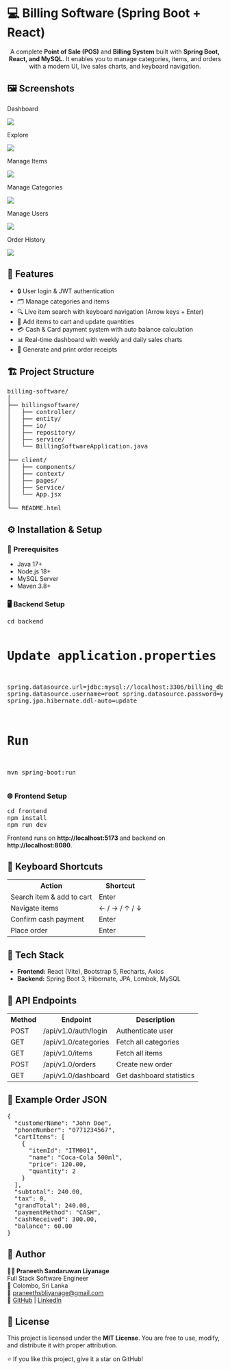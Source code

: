 <!DOCTYPE html>
<html lang="en">
<head>
<meta charset="UTF-8">
<meta name="viewport" content="width=device-width, initial-scale=1.0">
<!-- <title>Billing Software - README</title> -->

</head>
<body>

<h1>💻 Billing Software (Spring Boot + React)</h1>
<p align="center">A complete <strong>Point of Sale (POS)</strong> and <strong>Billing System</strong> built with <strong>Spring Boot, React, and MySQL</strong>. It enables you to manage categories, items, and orders with a modern UI, live sales charts, and keyboard navigation.</p>

<div class="section">
<h2>🖼️ Screenshots</h2>
<p>Dashboard</p>
<img src="https://github.com/user-attachments/assets/08ac97d0-bc71-41a7-b032-c958af129f5c" />

<p>Explore</p>
<img src="https://github.com/user-attachments/assets/fe312971-ae5d-4144-8db7-fec4183485a4" />

<p>Manage Items</p>
<img src="https://github.com/user-attachments/assets/6010873b-cf46-4d45-b60a-bb458794b609" />

<p>Manage Categories</p>
<img src="https://github.com/user-attachments/assets/2f6f9f0e-cdab-4f10-b1d7-bbc0db282f85" />

<p>Manage Users</p>
<img src="https://github.com/user-attachments/assets/d04389be-eede-4b93-ab7d-bdc238b08246" />

<p>Order History</p>
<img src="https://github.com/user-attachments/assets/c9553c43-9ec4-44b2-b66c-6a23a96def7b" />

</div>

<div class="section">
<h2>🚀 Features</h2>
<ul>
  <li>🔒 User login & JWT authentication</li>
  <li>🗂️ Manage categories and items</li>
  <li>🔍 Live item search with keyboard navigation (Arrow keys + Enter)</li>
  <li>🛒 Add items to cart and update quantities</li>
  <li>💳 Cash & Card payment system with auto balance calculation</li>
  <li>📊 Real-time dashboard with weekly and daily sales charts</li>
  <li>🧾 Generate and print order receipts</li>
</ul>
</div>

<div class="section">
<h2>🏗️ Project Structure</h2>
<pre>
billing-software/
│
├── billingsoftware/
│   ├── controller/
│   ├── entity/
│   ├── io/
│   ├── repository/
│   ├── service/
│   └── BillingSoftwareApplication.java
│
├── client/
│   ├── components/
│   ├── context/
│   ├── pages/
│   ├── Service/
│   └── App.jsx
│
└── README.html
</pre>
</div>

<div class="section">
<h2>⚙️ Installation & Setup</h2>
<h3>🧩 Prerequisites</h3>
<ul>
  <li>Java 17+</li>
  <li>Node.js 18+</li>
  <li>MySQL Server</li>
  <li>Maven 3.8+</li>
</ul>

<h3>🖥️ Backend Setup</h3>
<pre>
cd backend

# Update application.properties
spring.datasource.url=jdbc:mysql://localhost:3306/billing_db
spring.datasource.username=root
spring.datasource.password=your_password
spring.jpa.hibernate.ddl-auto=update

# Run
mvn spring-boot:run
</pre>

<h3>🌐 Frontend Setup</h3>
<pre>
cd frontend
npm install
npm run dev
</pre>
<p>Frontend runs on <strong>http://localhost:5173</strong> and backend on <strong>http://localhost:8080</strong>.</p>
</div>

<div class="section">
<h2>🧠 Keyboard Shortcuts</h2>
<table class="table">
  <tr><th>Action</th><th>Shortcut</th></tr>
  <tr><td>Search item & add to cart</td><td>Enter</td></tr>
  <tr><td>Navigate items</td><td>← / → / ↑ / ↓</td></tr>
  <tr><td>Confirm cash payment</td><td>Enter</td></tr>
  <tr><td>Place order</td><td>Enter</td></tr>
</table>
</div>

<div class="section">
<h2>🧩 Tech Stack</h2>
<ul>
  <li><strong>Frontend:</strong> React (Vite), Bootstrap 5, Recharts, Axios</li>
  <li><strong>Backend:</strong> Spring Boot 3, Hibernate, JPA, Lombok, MySQL</li>
</ul>
</div>

<div class="section">
<h2>🔌 API Endpoints</h2>
<table class="table">
  <tr><th>Method</th><th>Endpoint</th><th>Description</th></tr>
  <tr><td>POST</td><td>/api/v1.0/auth/login</td><td>Authenticate user</td></tr>
  <tr><td>GET</td><td>/api/v1.0/categories</td><td>Fetch all categories</td></tr>
  <tr><td>GET</td><td>/api/v1.0/items</td><td>Fetch all items</td></tr>
  <tr><td>POST</td><td>/api/v1.0/orders</td><td>Create new order</td></tr>
  <tr><td>GET</td><td>/api/v1.0/dashboard</td><td>Get dashboard statistics</td></tr>
</table>
</div>

<div class="section">
<h2>🧮 Example Order JSON</h2>
<pre>
{
  "customerName": "John Doe",
  "phoneNumber": "0771234567",
  "cartItems": [
    {
      "itemId": "ITM001",
      "name": "Coca-Cola 500ml",
      "price": 120.00,
      "quantity": 2
    }
  ],
  "subtotal": 240.00,
  "tax": 0,
  "grandTotal": 240.00,
  "paymentMethod": "CASH",
  "cashReceived": 300.00,
  "balance": 60.00
}
</pre>
</div>

<div class="section">
<h2>🙌 Author</h2>
<p><strong>👨‍💻 Praneeth Sandaruwan Liyanage</strong><br>
Full Stack Software Engineer<br>
📍 Colombo, Sri Lanka<br>
📧 <a href="mailto:your.email@example.com">praneethsbliyanage@gmail.com</a><br>
💼 <a href="https://github.com/">GitHub</a> | <a href="https://linkedin.com/](https://www.linkedin.com/in/praneeth-liyanage/">LinkedIn</a></p>
</div>

<div class="section">
<h2>🪪 License</h2>
<p>This project is licensed under the <strong>MIT License</strong>. You are free to use, modify, and distribute it with proper attribution.</p>
</div>

<footer>
<p>⭐ If you like this project, give it a star on GitHub!</p>
</footer>

</body>
</html>
